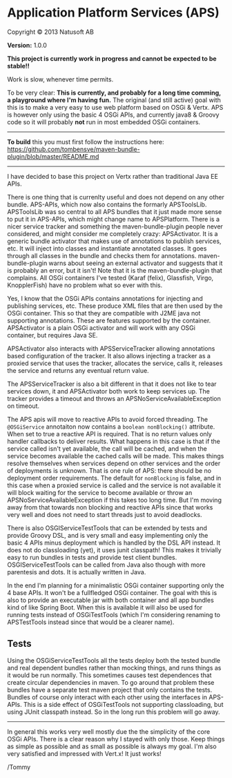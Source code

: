 # Application Platform Services (APS)

Copyright © 2013 Natusoft AB

__Version:__ 1.0.0

__This project is currently work in progress and cannot be expected to be stable!!__

Work is slow, whenever time permits.

To be very clear: **This is currently, and probably for a long time comming, a playground where I'm having fun.** The original (and still active) goal with this is to make a very easy to use web platform based on OSGi & Vertx. APS is however only using the basic 4 OSGi APIs, and currently java8 & Groovy code so it will probably **not** run in most embedded OSGi containers.

---

__To build__ this you must first follow the instructions here: https://github.com/tombensve/maven-bundle-plugin/blob/master/README.md

---

I have decided to base this project on Vertx rather than traditional Java EE APIs.

There is one thing that is currenlty useful and does not depend on any other bundle. APS-APIs, which now also contains the formarly APSToolsLib. APSToolsLib was so central to all APS bundles that it just made more sense to put it in APS-APIs, which might change name to APSPlatform. There is a nicer service tracker and something the maven-bundle-plugin people never considered, and might consider me completely crazy: APSActivator. It is a generic bundle activator that makes use of annotations to publish services, etc. It will inject into classes and instantiate annotated classes. It goes through all classes in the bundle and checks them for annotations. maven-bundle-plugin warns about seeing an external activator and suggests that it is probably an error, but it isn't! Note that it is the maven-bundle-plugin that complains. All OSGi containers I've tested (Karaf (felix), Glassfish, Virgo, KnopplerFish) have no problem what so ever with this.

Yes, I know that the OSGi APIs contains annotations for injecting and publishing services, etc. These produce XML files that are then used by the OSGi container. This so that they are compatible with J2ME java not supporting annotations. These are features supported by the container. APSActivator is a plain OSGi activator and will work with any OSGi container, but requires Java SE.

APSActivator also interacts with APSServiceTracker allowing annotations based configuration of the tracker. It also allows injecting a tracker as a proxied service that uses the tracker, allocates the service, calls it, releases the service and returns any eventual return value.

The APSServiceTracker is also a bit different in that it does not like to tear services down, it and APSActivator both work to keep services up. The tracker provides a timeout and throws an APSNoServiceAvailableException on timeout.

The APS apis will move to reactive APIs to avoid forced threading. The `@OSGiService` annotaiton now contains a `boolean nonBlocking()` attribute. When set to true a reactive API is required. That is no return values only handler callbacks to deliver results. What happens in this case is that if the service called isn't yet available, the call will be cached, and when the service becomes available the cached calls will be made. This makes things resolve themselves when services depend on other services and the order of deployments is unknown. That is one rule of APS: there should be no deployment order requirements. The default for `nonBlocking` is false, and in this case when a proxied service is called and the service is not available it will block waiting for the service to become available or throw an APSNoServiceAvailableException if this takes too long time. But I'm moving away from that towards non blocking and reactive APIs since that works very well and does not need to start threads just to avoid deadlocks.

There is also OSGIServiceTestTools that can be extended by tests and provide Groovy DSL, and is very small and easy implementing only the basic 4 APIs minus deployment which is handled by the DSL API instead. It does not do classloading (yet), it uses junit classpath! This makes it trivially easy to run bundles in tests and provide test client bundles. OSGIServiceTestTools can be called from Java also though with more parentesis and dots. It is actually written in Java.

In the end I'm planning for a minimalistic OSGi container supporting only the 4 base APIs. It won't be a fullfledged OSGi container. The goal with this is also to provide an executable jar with both container and all app bundles kind of like Spring Boot. When this is available it will also be used for running tests instead of OSGiTestTools (which I'm considering renaming to APSTestTools instead since that would be a clearer name).

## Tests

Using the OSGiServiceTestTools all the tests deploy both the tested bundle and real dependent bundles rather than mocking things, and runs things as it would be run normally. This sometimes causes test dependences that create circular dependencies in maven. To go around that problem these bundles have a separate test maven project that only contains the tests. Bundles of course only interact with each other using the interfaces in APS-APIs. This is a side effect of OSGiTestTools not supporting classloading, but using JUnit classpath instead. So in the long run this problem will go away.

----

In general this works very well mostly due the the simplicity of the core OSGi APIs. There is a clear reason why I stayed with only those. Keep things as simple as possible and as small as possible is always my goal. I'm also very satisfied and impressed with Vert.x! It just works!

/Tommy